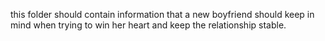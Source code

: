 this folder should contain information that a new boyfriend should keep in mind when trying to win her heart and keep the relationship stable.